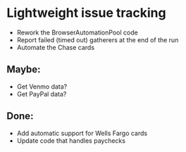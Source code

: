 # Lightweight issue tracking

- Rework the BrowserAutomationPool code
- Report failed (timed out) gatherers at the end of the run
- Automate the Chase cards

## Maybe:

- Get Venmo data?
- Get PayPal data?

## Done:

- Add automatic support for Wells Fargo cards
- Update code that handles paychecks

